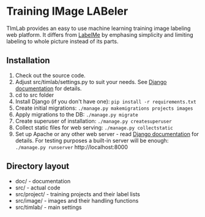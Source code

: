 # Training IMage LABeler

TImLab provides an easy to use machine learning training image labeling web platform.
It differs from [LabelMe](http://labelme.csail.mit.edu/) by emphasing simplicity
and limiting labeling to whole picture instead of its parts.

## Installation

1. Check out the source code.
2. Adjust src/timlab/settings.py to suit your needs. See [Django documentation](https://docs.djangoproject.com/en/1.10/topics/settings/) for details.
3. cd to src folder
4. Install Django (if you don't have one): `pip install -r requirements.txt`
5. Create initial migrations: `./manage.py makemigrations projects images`
6. Apply migrations to the DB: `./manage.py migrate`
7. Create superuser of installation: `./manage.py createsuperuser`
8. Collect static files for web serving: `./manage.py collectstatic`
9. Set up Apache or any other web server - read [Django documentation](https://docs.djangoproject.com/en/1.10/howto/deployment/) for details.
For testing purposes a built-in server will be enough: `./manage.py runserver` http://localhost:8000

## Directory layout

* doc/ - documentation
* src/ - actual code
* src/project/ - training projects and their label lists
* src/image/ - images and their handling functions
* src/timlab/ - main settings
